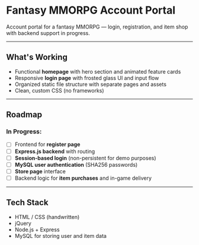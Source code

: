 # Fantasy MMORPG Account Portal

Account portal for a fantasy MMORPG — login, registration, and item shop with backend support in progress.

---

## What's Working

- Functional **homepage** with hero section and animated feature cards
- Responsive **login page** with frosted glass UI and input flow
- Organized static file structure with separate pages and assets
- Clean, custom CSS (no frameworks)

---

## Roadmap

### In Progress:
- [ ] Frontend for **register page**
- [ ] **Express.js backend** with routing
- [ ] **Session-based login** (non-persistent for demo purposes)
- [ ] **MySQL user authentication** (SHA256 passwords)
- [ ] **Store page** interface
- [ ] Backend logic for **item purchases** and in-game delivery

---

## Tech Stack

- HTML / CSS (handwritten)
- jQuery
- Node.js + Express
- MySQL for storing user and item data



